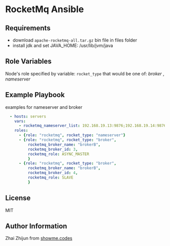 RocketMq Ansible
=========

Requirements
------------
- download `apache-rocketmq-all.tar.gz` bin file in files folder
- install jdk and set JAVA_HOME: /usr/lib/jvm/java

Role Variables
--------------

Node's role specified by variable: `rocket_type` that would be one of: _broker_ , _nameserver_

Example Playbook
----------------
examples for nameserver and broker

  ```yml
    - hosts: servers
      vars:
        - rocketmq_nameserver_list: 192.168.19.13:9876;192.168.19.14:9876
      roles:
        - {role: "rocketmq", rocket_type: "nameserver"}
        - {role: "rocketmq", rocket_type: "broker",
            rocketmq_broker_name: "brokerB",
            rocketmq_broker_id: 3,
            rocketmq_role: ASYNC_MASTER
            }
        - {role: "rocketmq", rocket_type: "broker",
            rocketmq_broker_name: "brokerB",
            rocketmq_broker_id: 4,
            rocketmq_role: SLAVE
            }
  ```

License
-------

MIT

Author Information
------------------

Zhai Zhijun from [showme.codes](https://showme.codes)